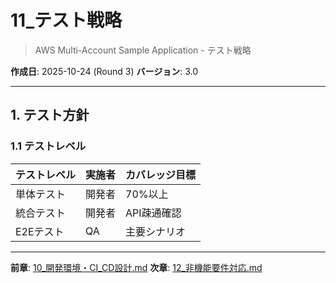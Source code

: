 # 11_テスト戦略

> AWS Multi-Account Sample Application - テスト戦略

**作成日**: 2025-10-24 (Round 3)
**バージョン**: 3.0

---

## 1. テスト方針

### 1.1 テストレベル

| テストレベル | 実施者 | カバレッジ目標 |
|------------|--------|--------------|
| 単体テスト | 開発者 | 70%以上 |
| 統合テスト | 開発者 | API疎通確認 |
| E2Eテスト | QA | 主要シナリオ |

---

**前章**: [10_開発環境・CI_CD設計.md](./10_開発環境・CI_CD設計.md)
**次章**: [12_非機能要件対応.md](./12_非機能要件対応.md)
